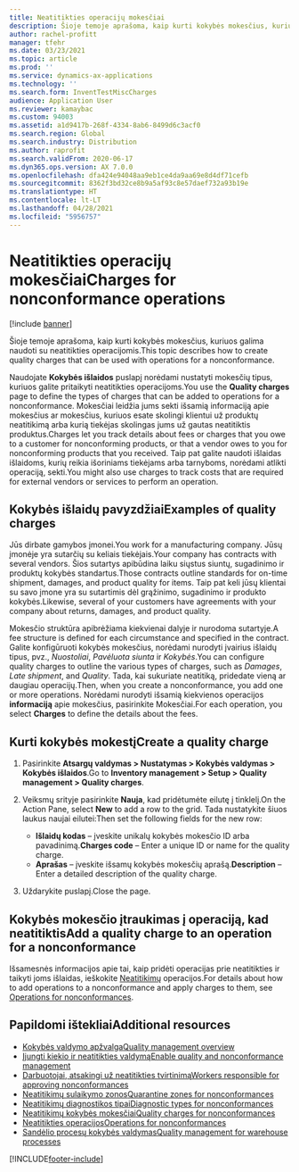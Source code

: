```yaml
---
title: Neatitikties operacijų mokesčiai
description: Šioje temoje aprašoma, kaip kurti kokybės mokesčius, kuriuos galima naudoti su neatitikties operacijomis.
author: rachel-profitt
manager: tfehr
ms.date: 03/23/2021
ms.topic: article
ms.prod: ''
ms.service: dynamics-ax-applications
ms.technology: ''
ms.search.form: InventTestMiscCharges
audience: Application User
ms.reviewer: kamaybac
ms.custom: 94003
ms.assetid: a1d9417b-268f-4334-8ab6-8499d6c3acf0
ms.search.region: Global
ms.search.industry: Distribution
ms.author: raprofit
ms.search.validFrom: 2020-06-17
ms.dyn365.ops.version: AX 7.0.0
ms.openlocfilehash: dfa424e94048aa9eb1ce4da9aa69e8d4df71cefb
ms.sourcegitcommit: 8362f3bd32ce8b9a5af93c8e57daef732a93b19e
ms.translationtype: HT
ms.contentlocale: lt-LT
ms.lasthandoff: 04/28/2021
ms.locfileid: "5956757"
---
```

# <a name="charges-for-nonconformance-operations"></a><span data-ttu-id="8beb9-103">Neatitikties operacijų mokesčiai</span><span class="sxs-lookup"><span data-stu-id="8beb9-103">Charges for nonconformance operations</span></span>

[!include [banner](../includes/banner.md)]

<span data-ttu-id="8beb9-104">Šioje temoje aprašoma, kaip kurti kokybės mokesčius, kuriuos galima naudoti su neatitikties operacijomis.</span><span class="sxs-lookup"><span data-stu-id="8beb9-104">This topic describes how to create quality charges that can be used with operations for a nonconformance.</span></span>

<span data-ttu-id="8beb9-105">Naudojate **Kokybės išlaidos** puslapį norėdami nustatyti mokesčių tipus, kuriuos galite pritaikyti neatitikties operacijoms.</span><span class="sxs-lookup"><span data-stu-id="8beb9-105">You use the **Quality charges** page to define the types of charges that can be added to operations for a nonconformance.</span></span> <span data-ttu-id="8beb9-106">Mokesčiai leidžia jums sekti išsamią informaciją apie mokesčius ar mokesčius, kuriuos esate skolingi klientui už produktų neatitikimą arba kurią tiekėjas skolingas jums už gautas neatitiktis produktus.</span><span class="sxs-lookup"><span data-stu-id="8beb9-106">Charges let you track details about fees or charges that you owe to a customer for nonconforming products, or that a vendor owes to you for nonconforming products that you received.</span></span> <span data-ttu-id="8beb9-107">Taip pat galite naudoti išlaidas išlaidoms, kurių reikia išoriniams tiekėjams arba tarnyboms, norėdami atlikti operaciją, sekti.</span><span class="sxs-lookup"><span data-stu-id="8beb9-107">You might also use charges to track costs that are required for external vendors or services to perform an operation.</span></span>

## <a name="examples-of-quality-charges"></a><span data-ttu-id="8beb9-108">Kokybės išlaidų pavyzdžiai</span><span class="sxs-lookup"><span data-stu-id="8beb9-108">Examples of quality charges</span></span>

<span data-ttu-id="8beb9-109">Jūs dirbate gamybos įmonei.</span><span class="sxs-lookup"><span data-stu-id="8beb9-109">You work for a manufacturing company.</span></span> <span data-ttu-id="8beb9-110">Jūsų įmonėje yra sutarčių su keliais tiekėjais.</span><span class="sxs-lookup"><span data-stu-id="8beb9-110">Your company has contracts with several vendors.</span></span> <span data-ttu-id="8beb9-111">Šios sutartys apibūdina laiku siųstus siuntų, sugadinimo ir produktų kokybės standartus.</span><span class="sxs-lookup"><span data-stu-id="8beb9-111">Those contracts outline standards for on-time shipment, damages, and product quality for items.</span></span> <span data-ttu-id="8beb9-112">Taip pat keli jūsų klientai su savo įmone yra su sutartimis dėl grąžinimo, sugadinimo ir produkto kokybės.</span><span class="sxs-lookup"><span data-stu-id="8beb9-112">Likewise, several of your customers have agreements with your company about returns, damages, and product quality.</span></span>

<span data-ttu-id="8beb9-113">Mokesčio struktūra apibrėžiama kiekvienai dalyje ir nurodoma sutartyje.</span><span class="sxs-lookup"><span data-stu-id="8beb9-113">A fee structure is defined for each circumstance and specified in the contract.</span></span> <span data-ttu-id="8beb9-114">Galite konfigūruoti kokybės mokesčius, norėdami nurodyti įvairius išlaidų tipus, pvz., *Nuostoliai*, *Pavėluota siunta* ir *Kokybės*.</span><span class="sxs-lookup"><span data-stu-id="8beb9-114">You can configure quality charges to outline the various types of charges, such as *Damages*, *Late shipment*, and *Quality*.</span></span> <span data-ttu-id="8beb9-115">Tada, kai sukuriate neatitiką, pridedate vieną ar daugiau operacijų.</span><span class="sxs-lookup"><span data-stu-id="8beb9-115">Then, when you create a nonconformance, you add one or more operations.</span></span> <span data-ttu-id="8beb9-116">Norėdami nurodyti išsamią kiekvienos operacijos **informaciją** apie mokesčius, pasirinkite Mokesčiai.</span><span class="sxs-lookup"><span data-stu-id="8beb9-116">For each operation, you select **Charges** to define the details about the fees.</span></span>

## <a name="create-a-quality-charge"></a><span data-ttu-id="8beb9-117">Kurti kokybės mokestį</span><span class="sxs-lookup"><span data-stu-id="8beb9-117">Create a quality charge</span></span>

1. <span data-ttu-id="8beb9-118">Pasirinkite **Atsargų valdymas \> Nustatymas \> Kokybės valdymas \> Kokybės išlaidos**.</span><span class="sxs-lookup"><span data-stu-id="8beb9-118">Go to **Inventory management \> Setup \> Quality management \> Quality charges**.</span></span>
1. <span data-ttu-id="8beb9-119">Veiksmų srityje pasirinkite **Nauja**, kad pridėtumėte eilutę į tinklelį.</span><span class="sxs-lookup"><span data-stu-id="8beb9-119">On the Action Pane, select **New** to add a row to the grid.</span></span> <span data-ttu-id="8beb9-120">Tada nustatykite šiuos laukus naujai eilutei:</span><span class="sxs-lookup"><span data-stu-id="8beb9-120">Then set the following fields for the new row:</span></span>

    - <span data-ttu-id="8beb9-121">**Išlaidų kodas** – įveskite unikalų kokybės mokesčio ID arba pavadinimą.</span><span class="sxs-lookup"><span data-stu-id="8beb9-121">**Charges code** – Enter a unique ID or name for the quality charge.</span></span>
    - <span data-ttu-id="8beb9-122">**Aprašas** – įveskite išsamų kokybės mokesčių aprašą.</span><span class="sxs-lookup"><span data-stu-id="8beb9-122">**Description** – Enter a detailed description of the quality charge.</span></span>

1. <span data-ttu-id="8beb9-123">Uždarykite puslapį.</span><span class="sxs-lookup"><span data-stu-id="8beb9-123">Close the page.</span></span>

## <a name="add-a-quality-charge-to-an-operation-for-a-nonconformance"></a><span data-ttu-id="8beb9-124">Kokybės mokesčio įtraukimas į operaciją, kad neatitiktis</span><span class="sxs-lookup"><span data-stu-id="8beb9-124">Add a quality charge to an operation for a nonconformance</span></span>

<span data-ttu-id="8beb9-125">Išsamesnės informacijos apie tai, kaip pridėti operacijas prie neatitikties ir taikyti joms išlaidas, ieškokite [Neatitikimų](quality-operations.md) operacijos.</span><span class="sxs-lookup"><span data-stu-id="8beb9-125">For details about how to add operations to a nonconformance and apply charges to them, see [Operations for nonconformances](quality-operations.md).</span></span>

## <a name="additional-resources"></a><span data-ttu-id="8beb9-126">Papildomi ištekliai</span><span class="sxs-lookup"><span data-stu-id="8beb9-126">Additional resources</span></span>

- [<span data-ttu-id="8beb9-127">Kokybės valdymo apžvalga</span><span class="sxs-lookup"><span data-stu-id="8beb9-127">Quality management overview</span></span>](quality-management-processes.md)
- [<span data-ttu-id="8beb9-128">Įjungti kiekio ir neatitikties valdymą</span><span class="sxs-lookup"><span data-stu-id="8beb9-128">Enable quality and nonconformance management</span></span>](enable-quality-management.md)
- [<span data-ttu-id="8beb9-129">Darbuotojai, atsakingi už neatitikties tvirtinimą</span><span class="sxs-lookup"><span data-stu-id="8beb9-129">Workers responsible for approving nonconformances</span></span>](quality-responsible-workers.md)
- [<span data-ttu-id="8beb9-130">Neatitikimų sulaikymo zonos</span><span class="sxs-lookup"><span data-stu-id="8beb9-130">Quarantine zones for nonconformances</span></span>](quality-quarantine-zones.md)
- [<span data-ttu-id="8beb9-131">Neatitikimų diagnostikos tipai</span><span class="sxs-lookup"><span data-stu-id="8beb9-131">Diagnostic types for nonconformances</span></span>](quality-diagnostic-types.md)
- [<span data-ttu-id="8beb9-132">Neatitikimų kokybės mokesčiai</span><span class="sxs-lookup"><span data-stu-id="8beb9-132">Quality charges for nonconformances</span></span>](quality-charges.md)
- [<span data-ttu-id="8beb9-133">Neatitikties operacijos</span><span class="sxs-lookup"><span data-stu-id="8beb9-133">Operations for nonconformances</span></span>](quality-operations.md)
- [<span data-ttu-id="8beb9-134">Sandėlio procesų kokybės valdymas</span><span class="sxs-lookup"><span data-stu-id="8beb9-134">Quality management for warehouse processes</span></span>](quality-management-for-warehouses-processes.md)

[!INCLUDE[footer-include](../../includes/footer-banner.md)]
